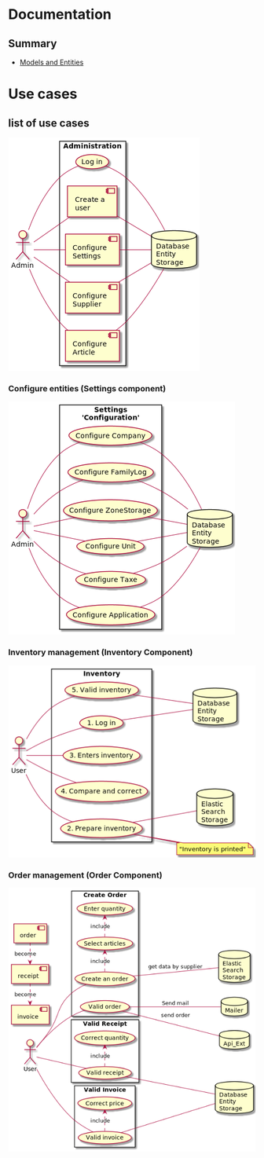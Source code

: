 Documentation
=============

## Summary

 - [Models and Entities](models.md)

# Use cases

## list of use cases

[![Administration](uml/img/administration.png)](uml/administration.puml)

### Configure entities (Settings component)

[![Entities](uml/img/settings.png)](uml/settings.puml)

### Inventory management (Inventory Component)

[![Inventory](uml/img/inventory.png)](uml/inventory.puml)

### Order management (Order Component)

[![Order](uml/img/order.png)](uml/order.puml)

